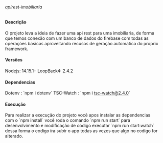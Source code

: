 ###### apirest-imobiliaria

#### Descrição

O projeto leva a ideia de fazer uma api rest para uma imobiliaria, de forma que temos conexão com um banco de dados do firebase com todas as operações basicas aproveitando recusos de geração automatica do proprio framework.

#### Versões

Nodejs: 14.15.1··
LoopBack4: 2.4.2

#### Dependencias

Dotenv : \`npm i dotenv\`
TSC-Watch : \`npm i tsc-watch@2.4.0\`

#### Execução

Para realizar a execução do projeto você apos instalar as dependencias com o \`npm install\` você roda o comando \`npm run start\` para desenvolvimento e modificação de codigo executar \`npm run start:watch\` dessa forma o codigo ira subir o app todas as vezes que algo no codigo for alterado.


